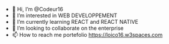 - 👋 Hi, I’m @Codeur16
- 👀 I’m interested in WEB DEVELOPPEMENT
- 🌱 I’m currently learning REACT and REACT NATIVE
- 💞️ I’m looking to collaborate on the enterprise
- 📫 How to reach me portefolio https://loico16.w3spaces.com 

<!---
Codeur16/Codeur16 is a ✨ special ✨ repository because its `README.md` (this file) appears on your GitHub profile.
You can click the Preview link to take a look at your changes.
--->

